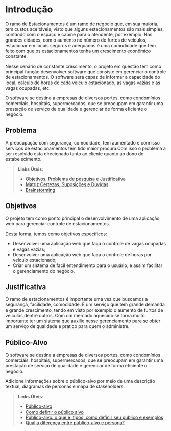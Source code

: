 # Introdução

   O ramo de Estacionamentos é um ramo de negócio que, em sua maioria, tem custos aceitáveis, visto que alguns estacionamentos são mais simples, contando com o espaço e cabine para o atendente, por exemplo. Nas grandes cidades, com o aumento no número de furtos de veículos, estacionar em locais seguros e adequados é uma comodidade que tem feito com que os estacionamentos tenha um crescimento econômico constante.

   Nesse cenário de constante crescimento, o projeto em questão tem como principal função desenvolver software que consiste em gerenciar o controle de estacionamentos. O software será capaz de informar a capacidade do local, calculo de horas de cada veiculo estacionado, as vagas vazias e as vagas ocupadas, etc.

   O software se destina a empresas de diversos portes, como condomínios comerciais, hospitais, supermercados, que se preocupam em garantir uma prestação de serviço de qualidade e gerenciar de forma eficiente o negócio.  

## Problema
   A preocupação com segurança, comodidade, tem aumentado e com isso serviços de estacionamentos tem tido maior procura.Com isso o problema a ser resolvido esta direcionado tanto ao cliente quanto ao dono do estabelecimento. 


> **Links Úteis**:
> - [Objetivos, Problema de pesquisa e Justificativa](https://medium.com/@versioparole/objetivos-problema-de-pesquisa-e-justificativa-c98c8233b9c3)
> - [Matriz Certezas, Suposições e Dúvidas](https://medium.com/educa%C3%A7%C3%A3o-fora-da-caixa/matriz-certezas-suposi%C3%A7%C3%B5es-e-d%C3%BAvidas-fa2263633655)
> - [Brainstorming](https://www.euax.com.br/2018/09/brainstorming/)

## Objetivos

   O projeto tem como ponto principal o desenvolvimento de uma aplicação web para gerenciar controle de estacionamentos. 
   
   Desta forma, temos como objetivos específicos:
   
   * Desenvolver uma aplicação web que faça o controle de vagas ocupadas e vagas vazias;
   * Desenvolver uma aplicação web que faça o controle de horas por veículo estacionado;
   * Criar um sistema de facil entendimento para o usuário, e assim facilitar o gerenciamento do negócio.


## Justificativa

   O ramo de estacionamentos é importante uma vez que buscamos a segurançã, facilidade, comodidade. É um serviço que tem grande demanda e grande crescimento, tendo em visto por exemplo o  aumento de furtos de veículos,dentre outros. Com um mercado aquecido se torna muito importante ter um sistema que auxilie nesse gerenciamento para se obter um serviço de qualidade e pratico para quem o administre. 


## Público-Alvo

   O software se destina a empresas de diversos portes, como condomínios comerciais, hospitais, supermercados, que se preocupam em garantir uma prestação de serviço de qualidade e gerenciar de forma eficiente o negócio.  

Adicione informações sobre o público-alvo por meio de uma descrição textual, diagramas de personas e mapa de stakeholders.

> **Links Úteis**:
> - [Público-alvo](https://blog.hotmart.com/pt-br/publico-alvo/)
> - [Como definir o público alvo](https://exame.com/pme/5-dicas-essenciais-para-definir-o-publico-alvo-do-seu-negocio/)
> - [Público-alvo: o que é, tipos, como definir seu público e exemplos](https://klickpages.com.br/blog/publico-alvo-o-que-e/)
> - [Qual a diferença entre público-alvo e persona?](https://rockcontent.com/blog/diferenca-publico-alvo-e-persona/)

